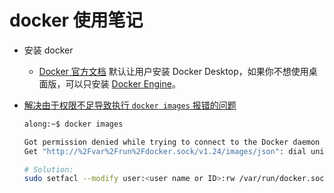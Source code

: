 # docker 使用笔记

- 安装 docker
  - [Docker 官方文档][2] 默认让用户安装 Docker Desktop，如果你不想使用桌面版，可以只安装 [Docker Engine][3]。

- [解决由于权限不足导致执行 `docker images` 报错的问题][1]

  ```bash
  along:~$ docker images

  Got permission denied while trying to connect to the Docker daemon socket at unix:///var/run/docker.sock:
  Get "http://%2Fvar%2Frun%2Fdocker.sock/v1.24/images/json": dial unix /var/run/docker.sock: connect: permission denied
  ```

  ```bash
  # Solution:
  sudo setfacl --modify user:<user name or ID>:rw /var/run/docker.sock
  ```

  [1]: https://stackoverflow.com/a/54504083
  [2]: https://docs.docker.com/desktop/
  [3]: https://docs.docker.com/engine/install/
